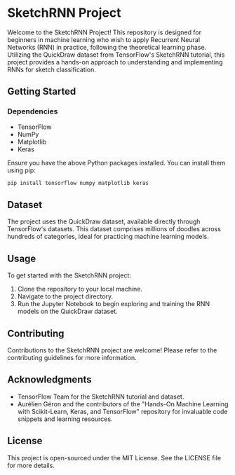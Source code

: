 # SketchRNN Project

Welcome to the SketchRNN Project! This repository is designed for beginners in machine learning who wish to apply Recurrent Neural Networks (RNN) in practice, following the theoretical learning phase. Utilizing the QuickDraw dataset from TensorFlow's SketchRNN tutorial, this project provides a hands-on approach to understanding and implementing RNNs for sketch classification.

## Getting Started

### Dependencies

- TensorFlow
- NumPy
- Matplotlib
- Keras

Ensure you have the above Python packages installed. You can install them using pip:

```bash
pip install tensorflow numpy matplotlib keras
```
## Dataset

The project uses the QuickDraw dataset, available directly through TensorFlow's datasets. This dataset comprises millions of doodles across hundreds of categories, ideal for practicing machine learning models.

## Usage

To get started with the SketchRNN project:

1. Clone the repository to your local machine.
2. Navigate to the project directory.
3. Run the Jupyter Notebook to begin exploring and training the RNN models on the QuickDraw dataset.

## Contributing

Contributions to the SketchRNN project are welcome! Please refer to the contributing guidelines for more information.

## Acknowledgments

- TensorFlow Team for the SketchRNN tutorial and dataset.
- Aurélien Géron and the contributors of the "Hands-On Machine Learning with Scikit-Learn, Keras, and TensorFlow" repository for invaluable code snippets and learning resources.

## License

This project is open-sourced under the MIT License. See the LICENSE file for more details.
